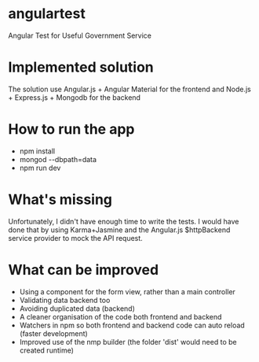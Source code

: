 # angulartest
Angular Test for Useful Government Service

# Implemented solution
The solution use Angular.js + Angular Material for the frontend and Node.js + Express.js + Mongodb for the backend

# How to run the app
- npm install
- mongod --dbpath=data
- npm run dev

# What's missing
Unfortunately, I didn't have enough time to write the tests. I would have done that by using Karma+Jasmine and the Angular.js $httpBackend service provider to mock the API request.

# What can be improved
- Using a component for the form view, rather than a main controller
- Validating data backend too
- Avoiding duplicated data (backend)
- A cleaner organisation of the code both frontend and backend
- Watchers in npm so both frontend and backend code can auto reload (faster development)
- Improved use of the nmp builder (the folder 'dist' would need to be created runtime)
